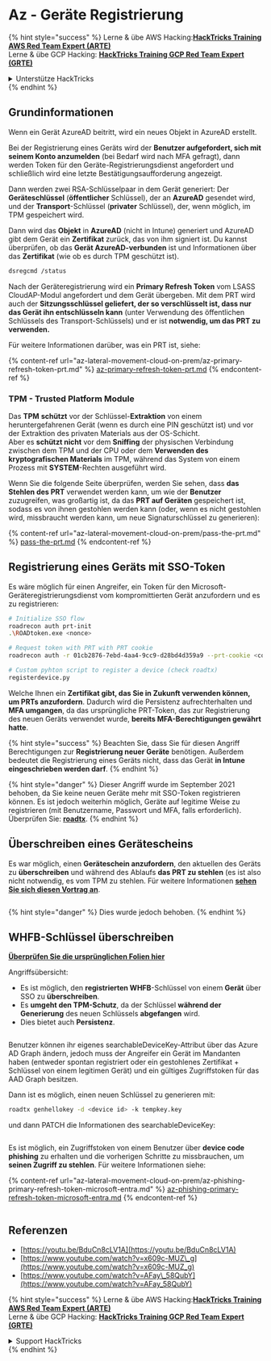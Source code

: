# Az - Geräte Registrierung

{% hint style="success" %}
Lerne & übe AWS Hacking:<img src="../../.gitbook/assets/image (1) (1) (1).png" alt="" data-size="line">[**HackTricks Training AWS Red Team Expert (ARTE)**](https://training.hacktricks.xyz/courses/arte)<img src="../../.gitbook/assets/image (1) (1) (1).png" alt="" data-size="line">\
Lerne & übe GCP Hacking: <img src="../../.gitbook/assets/image (2).png" alt="" data-size="line">[**HackTricks Training GCP Red Team Expert (GRTE)**<img src="../../.gitbook/assets/image (2).png" alt="" data-size="line">](https://training.hacktricks.xyz/courses/grte)

<details>

<summary>Unterstütze HackTricks</summary>

* Überprüfe die [**Abonnementpläne**](https://github.com/sponsors/carlospolop)!
* **Tritt der** 💬 [**Discord-Gruppe**](https://discord.gg/hRep4RUj7f) oder der [**Telegram-Gruppe**](https://t.me/peass) bei oder **folge** uns auf **Twitter** 🐦 [**@hacktricks\_live**](https://twitter.com/hacktricks_live)**.**
* **Teile Hacking-Tricks, indem du PRs zu den** [**HackTricks**](https://github.com/carlospolop/hacktricks) und [**HackTricks Cloud**](https://github.com/carlospolop/hacktricks-cloud) GitHub-Repos einreichst.

</details>
{% endhint %}

## Grundinformationen

Wenn ein Gerät AzureAD beitritt, wird ein neues Objekt in AzureAD erstellt.

Bei der Registrierung eines Geräts wird der **Benutzer aufgefordert, sich mit seinem Konto anzumelden** (bei Bedarf wird nach MFA gefragt), dann werden Token für den Geräte-Registrierungsdienst angefordert und schließlich wird eine letzte Bestätigungsaufforderung angezeigt.

Dann werden zwei RSA-Schlüsselpaar in dem Gerät generiert: Der **Geräteschlüssel** (**öffentlicher** Schlüssel), der an **AzureAD** gesendet wird, und der **Transport**-Schlüssel (**privater** Schlüssel), der, wenn möglich, im TPM gespeichert wird.

Dann wird das **Objekt** in **AzureAD** (nicht in Intune) generiert und AzureAD gibt dem Gerät ein **Zertifikat** zurück, das von ihm signiert ist. Du kannst überprüfen, ob das **Gerät AzureAD-verbunden** ist und Informationen über das **Zertifikat** (wie ob es durch TPM geschützt ist).
```bash
dsregcmd /status
```
Nach der Geräteregistrierung wird ein **Primary Refresh Token** vom LSASS CloudAP-Modul angefordert und dem Gerät übergeben. Mit dem PRT wird auch der **Sitzungsschlüssel geliefert, der so verschlüsselt ist, dass nur das Gerät ihn entschlüsseln kann** (unter Verwendung des öffentlichen Schlüssels des Transport-Schlüssels) und er ist **notwendig, um das PRT zu verwenden.**

Für weitere Informationen darüber, was ein PRT ist, siehe:

{% content-ref url="az-lateral-movement-cloud-on-prem/az-primary-refresh-token-prt.md" %}
[az-primary-refresh-token-prt.md](az-lateral-movement-cloud-on-prem/az-primary-refresh-token-prt.md)
{% endcontent-ref %}

### TPM - Trusted Platform Module

Das **TPM** **schützt** vor der Schlüssel-**Extraktion** von einem heruntergefahrenen Gerät (wenn es durch eine PIN geschützt ist) und vor der Extraktion des privaten Materials aus der OS-Schicht.\
Aber es **schützt nicht** vor dem **Sniffing** der physischen Verbindung zwischen dem TPM und der CPU oder dem **Verwenden des kryptografischen Materials** im TPM, während das System von einem Prozess mit **SYSTEM**-Rechten ausgeführt wird.

Wenn Sie die folgende Seite überprüfen, werden Sie sehen, dass **das Stehlen des PRT** verwendet werden kann, um wie der **Benutzer** zuzugreifen, was großartig ist, da das **PRT auf Geräten** gespeichert ist, sodass es von ihnen gestohlen werden kann (oder, wenn es nicht gestohlen wird, missbraucht werden kann, um neue Signaturschlüssel zu generieren):

{% content-ref url="az-lateral-movement-cloud-on-prem/pass-the-prt.md" %}
[pass-the-prt.md](az-lateral-movement-cloud-on-prem/pass-the-prt.md)
{% endcontent-ref %}

## Registrierung eines Geräts mit SSO-Token

Es wäre möglich für einen Angreifer, ein Token für den Microsoft-Geräteregistrierungsdienst vom kompromittierten Gerät anzufordern und es zu registrieren:
```bash
# Initialize SSO flow
roadrecon auth prt-init
.\ROADtoken.exe <nonce>

# Request token with PRT with PRT cookie
roadrecon auth -r 01cb2876-7ebd-4aa4-9cc9-d28bd4d359a9 --prt-cookie <cookie>

# Custom pyhton script to register a device (check roadtx)
registerdevice.py
```
Welche Ihnen ein **Zertifikat gibt, das Sie in Zukunft verwenden können, um PRTs anzufordern**. Dadurch wird die Persistenz aufrechterhalten und **MFA umgangen**, da das ursprüngliche PRT-Token, das zur Registrierung des neuen Geräts verwendet wurde, **bereits MFA-Berechtigungen gewährt hatte**.

{% hint style="success" %}
Beachten Sie, dass Sie für diesen Angriff Berechtigungen zur **Registrierung neuer Geräte** benötigen. Außerdem bedeutet die Registrierung eines Geräts nicht, dass das Gerät **in Intune eingeschrieben werden darf**.
{% endhint %}

{% hint style="danger" %}
Dieser Angriff wurde im September 2021 behoben, da Sie keine neuen Geräte mehr mit SSO-Token registrieren können. Es ist jedoch weiterhin möglich, Geräte auf legitime Weise zu registrieren (mit Benutzername, Passwort und MFA, falls erforderlich). Überprüfen Sie: [**roadtx**](https://github.com/carlospolop/hacktricks-cloud/blob/master/pentesting-cloud/azure-security/az-lateral-movement-cloud-on-prem/az-roadtx-authentication.md).
{% endhint %}

## Überschreiben eines Gerätescheins

Es war möglich, einen **Geräteschein anzufordern**, den aktuellen des Geräts zu **überschreiben** und während des Ablaufs **das PRT zu stehlen** (es ist also nicht notwendig, es vom TPM zu stehlen. Für weitere Informationen [**sehen Sie sich diesen Vortrag an**](https://youtu.be/BduCn8cLV1A).

<figure><img src="../../.gitbook/assets/image (32).png" alt=""><figcaption></figcaption></figure>

{% hint style="danger" %}
Dies wurde jedoch behoben.
{% endhint %}

## WHFB-Schlüssel überschreiben

[**Überprüfen Sie die ursprünglichen Folien hier**](https://dirkjanm.io/assets/raw/Windows%20Hello%20from%20the%20other%20side_nsec_v1.0.pdf)

Angriffsübersicht:

* Es ist möglich, den **registrierten WHFB**-Schlüssel von einem **Gerät** über SSO zu **überschreiben**.
* Es **umgeht den TPM-Schutz**, da der Schlüssel **während der Generierung** des neuen Schlüssels **abgefangen** wird.
* Dies bietet auch **Persistenz**.

<figure><img src="../../.gitbook/assets/image (34).png" alt=""><figcaption></figcaption></figure>

Benutzer können ihr eigenes searchableDeviceKey-Attribut über das Azure AD Graph ändern, jedoch muss der Angreifer ein Gerät im Mandanten haben (entweder spontan registriert oder ein gestohlenes Zertifikat + Schlüssel von einem legitimen Gerät) und ein gültiges Zugriffstoken für das AAD Graph besitzen.

Dann ist es möglich, einen neuen Schlüssel zu generieren mit:
```bash
roadtx genhellokey -d <device id> -k tempkey.key
```
und dann PATCH die Informationen des searchableDeviceKey:

<figure><img src="../../.gitbook/assets/image (36).png" alt=""><figcaption></figcaption></figure>

Es ist möglich, ein Zugriffstoken von einem Benutzer über **device code phishing** zu erhalten und die vorherigen Schritte zu missbrauchen, um **seinen Zugriff zu stehlen**. Für weitere Informationen siehe:

{% content-ref url="az-lateral-movement-cloud-on-prem/az-phishing-primary-refresh-token-microsoft-entra.md" %}
[az-phishing-primary-refresh-token-microsoft-entra.md](az-lateral-movement-cloud-on-prem/az-phishing-primary-refresh-token-microsoft-entra.md)
{% endcontent-ref %}

<figure><img src="../../.gitbook/assets/image (37).png" alt=""><figcaption></figcaption></figure>

## Referenzen

* [https://youtu.be/BduCn8cLV1A](https://youtu.be/BduCn8cLV1A)
* [https://www.youtube.com/watch?v=x609c-MUZ\_g](https://www.youtube.com/watch?v=x609c-MUZ_g)
* [https://www.youtube.com/watch?v=AFay\_58QubY](https://www.youtube.com/watch?v=AFay_58QubY)

{% hint style="success" %}
Lerne & übe AWS Hacking:<img src="../../.gitbook/assets/image (1) (1) (1).png" alt="" data-size="line">[**HackTricks Training AWS Red Team Expert (ARTE)**](https://training.hacktricks.xyz/courses/arte)<img src="../../.gitbook/assets/image (1) (1) (1).png" alt="" data-size="line">\
Lerne & übe GCP Hacking: <img src="../../.gitbook/assets/image (2).png" alt="" data-size="line">[**HackTricks Training GCP Red Team Expert (GRTE)**<img src="../../.gitbook/assets/image (2).png" alt="" data-size="line">](https://training.hacktricks.xyz/courses/grte)

<details>

<summary>Support HackTricks</summary>

* Überprüfe die [**Abonnementpläne**](https://github.com/sponsors/carlospolop)!
* **Tritt der** 💬 [**Discord-Gruppe**](https://discord.gg/hRep4RUj7f) oder der [**Telegram-Gruppe**](https://t.me/peass) bei oder **folge** uns auf **Twitter** 🐦 [**@hacktricks\_live**](https://twitter.com/hacktricks_live)**.**
* **Teile Hacking-Tricks, indem du PRs an die** [**HackTricks**](https://github.com/carlospolop/hacktricks) und [**HackTricks Cloud**](https://github.com/carlospolop/hacktricks-cloud) GitHub-Repos einreichst.

</details>
{% endhint %}
